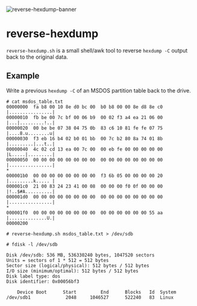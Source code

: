 ![reverse-hexdump-banner](reverse-hexdump-banner.png)


reverse-hexdump
===============

`reverse-hexdump.sh` is a small shell/awk tool to reverse `hexdump -C`
output back to the original data.


Example
-------

Write a previous `hexdump -C` of an MSDOS partition table back to the
drive.

```
# cat msdos_table.txt 
00000000  fa b8 00 10 8e d0 bc 00  b0 b8 00 00 8e d8 8e c0  |................|
00000010  fb be 00 7c bf 00 06 b9  00 02 f3 a4 ea 21 06 00  |...|.........!..|
00000020  00 be be 07 38 04 75 0b  83 c6 10 81 fe fe 07 75  |....8.u........u|
00000030  f3 eb 16 b4 02 b0 01 bb  00 7c b2 80 8a 74 01 8b  |.........|...t..|
00000040  4c 02 cd 13 ea 00 7c 00  00 eb fe 00 00 00 00 00  |L.....|.........|
00000050  00 00 00 00 00 00 00 00  00 00 00 00 00 00 00 00  |................|
*
000001b0  00 00 00 00 00 00 00 00  f3 6b 05 00 00 00 00 20  |.........k..... |
000001c0  21 00 83 24 23 41 00 08  00 00 00 f0 0f 00 00 00  |!..$#A..........|
000001d0  00 00 00 00 00 00 00 00  00 00 00 00 00 00 00 00  |................|
*
000001f0  00 00 00 00 00 00 00 00  00 00 00 00 00 00 55 aa  |..............U.|
00000200

# reverse-hexdump.sh msdos_table.txt > /dev/sdb

# fdisk -l /dev/sdb

Disk /dev/sdb: 536 MB, 536330240 bytes, 1047520 sectors
Units = sectors of 1 * 512 = 512 bytes
Sector size (logical/physical): 512 bytes / 512 bytes
I/O size (minimum/optimal): 512 bytes / 512 bytes
Disk label type: dos
Disk identifier: 0x00056bf3

    Device Boot      Start         End      Blocks   Id  System
/dev/sdb1             2048     1046527      522240   83  Linux
```
